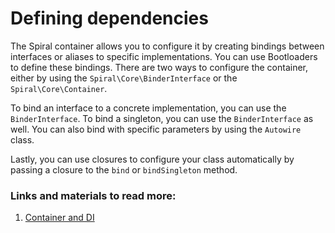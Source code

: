 # Defining dependencies

The Spiral container allows you to configure it by creating bindings between interfaces or aliases to specific implementations. You can use Bootloaders to define these bindings. There are two ways to configure the container, either by using the `Spiral\Core\BinderInterface` or the `Spiral\Core\Container`.

To bind an interface to a concrete implementation, you can use the `BinderInterface`. To bind a singleton, you can use the `BinderInterface` as well. You can also bind with specific parameters by using the `Autowire` class.

Lastly, you can use closures to configure your class automatically by passing a closure to the `bind` or `bindSingleton` method.

### Links and materials to read more:
1. [Container and DI](https://spiral.dev/docs/framework-container/current)
